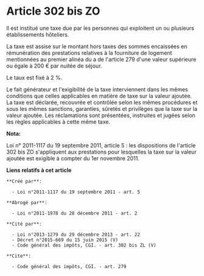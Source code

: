 # Article 302 bis ZO

Il est institué une taxe due par les personnes qui exploitent un ou plusieurs établissements hôteliers. 

La taxe est assise sur le montant hors taxes des sommes encaissées en rémunération des prestations relatives à la fourniture
de logement mentionnées au premier alinéa du a de l'article 279 d'une valeur supérieure ou égale à 200 € par nuitée de
séjour. 

Le taux est fixé à 2 %. 

Le fait générateur et l'exigibilité de la taxe interviennent dans les mêmes conditions que celles applicables en matière de
taxe sur la valeur ajoutée. La taxe est déclarée, recouvrée et contrôlée selon les mêmes procédures et sous les mêmes
sanctions, garanties, sûretés et privilèges que la taxe sur la valeur ajoutée. Les réclamations sont présentées, instruites
et jugées selon les règles applicables à cette même taxe.

**Nota:**

Loi n° 2011-1117 du 19 septembre 2011, article 5 : les dispositions de l'article 302 bis ZO s'appliquent aux prestations pour
lesquelles la taxe sur la valeur ajoutée est exigible à compter du 1er novembre 2011.

**Liens relatifs à cet article**

	**Créé par**:

	  - Loi n°2011-1117 du 19 septembre 2011 - art. 5

	**Abrogé par**:

	  - Loi n°2011-1978 du 28 décembre 2011 - art. 2

	**Cité par**:

	  - Loi n°2013-1279 du 29 décembre 2013 - art. 22
	  - Décret n°2015-669 du 15 juin 2015 (V)
	  - Code général des impôts, CGI. - art. 302 bis ZL (V)

	**Cite**:

	  - Code général des impôts, CGI. - art. 279
